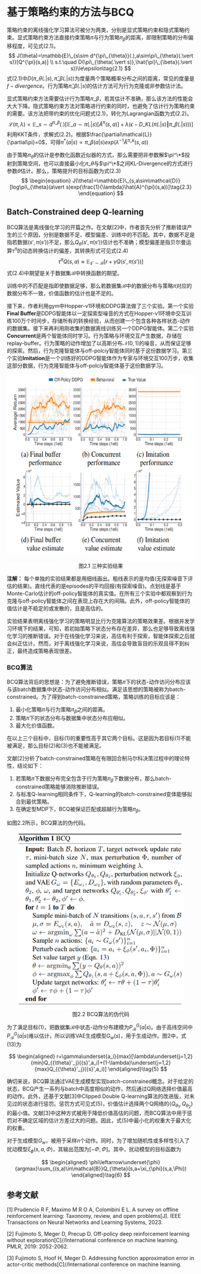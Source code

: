 # 基于策略约束的方法与BCQ

策略约束的离线强化学习算法可被分为两类，分别是显式策略约束和隐式策略约束。显式策略约束方法直接约束策略$\pi$与行为策略$\pi_{\beta}$的距离，即限制策略的分布偏移程度，可见式(2.1)。
$$
J(\theta)=\mathbb{E}\_{s\sim d^{\pi\_{\theta}}(.),a\sim\pi\_{\theta}(.\vert s)}[Q^{\pi}(s,a)] \\
s.t.\quad D(\pi\_{\theta(.\vert s)},\hat{\pi}\_{\beta}(.\vert s))\le\epsilon\tag{2.1}
$$
式(2.1)中$D(\pi\_{\theta}(.\vert s),\hat{\pi}\_{\beta}(.\vert s))$为度量两个策略概率分布之间的距离，常见的度量是$f-divergence$。行为策略$\hat{\pi}\_{\beta}(.\vert s)$的估计方法可为行为克隆或非参数估计法。

显式策略约束方法需要估计行为策略$\pi\_{\beta}$，若其估计不准确，那么该方法的性能会大大下降。隐式策略约束方法对策略进行约束的同时，也避免了估计行为策略约束的需要。该方法把带约束的优化问题式(2.1)，转化为Lagrangian函数为式(2.2)。
$$
\begin{equation}
\mathcal{L}(\pi,\lambda)=\mathbb{E}\_{s\sim d^{\pi\_{\beta}}(.)}[\mathbb{E}\_{a\sim\pi(.\vert s)}[\hat{A}^{\pi}(s,a)]+\lambda(\epsilon-D\_{KL}(\pi(.\vert s)\Vert\pi\_{\beta}(.\vert s)))]\tag{2.2}
\end{equation}
$$
利用KKT条件，求解式(2.2)。根据$\frac{\partial\mathcal{L}}{\partial\pi}=0$，可得$\pi^{*}(a\vert s)\propto\pi\_{\beta}(a\vert s)exp(\lambda^{-1}\hat{A}^{\pi\_k}(s,a))$

由于策略$\pi_{\theta}$的估计是参数化函数近似器的方式，那么需要把非参数解$\pi^\*$投射到策略空间，也可以直接最小化$\pi\_{\theta}$与$\pi^\*$之间KL-Divergence的方式进行参数$\theta$估计。那么，策略提升的目标函数为式(2.3)
$$
\begin{equation}
J(\theta)=\mathbb{E}\_{s,a\sim\mathcal{D}}[log\pi\_{\theta}(a\vert s)exp(\frac{1}{\lambda}\hat{A}^{\pi}(s,a))]\tag{2.3}
\end{equation}
$$


## Batch-Constrained deep Q-learning

BCQ算法是离线强化学习的开篇之作。在文献[2]中，作者首先分析了推断错误产生的三个原因，分别是数据不足、模型偏差、训练中的不匹配。其中，数据不足是指若数据$({s}',\pi({s}'))$不足，那么$Q_{\theta}({s}',\pi({s}'))$估计也不准确；模型偏差是指贝尔曼运算$\mathcal{\tau}^{\pi}$的动态转换估计的偏差，其转换形式可见式(2.4)
$$
\begin{equation}
\tau^{\pi}Q(s,a)\approx\mathbb{E}_{{s}'\sim\mathcal{B}}[r+\gamma Q({s}',\pi({s}'))]\tag{2.4}
\end{equation}
$$
式(2.4)中期望是关于数据集$\mathcal{B}$中转换函数的期望。

训练中的不匹配是指即使数据足够，那么若数据集$\mathcal{B}$中的数据分布与策略$\pi$对应的数据分布不一致，价值函数的估计也是不足的。

接下来，作者利用gym中Hopper-v1环境和DDPG算法做了三个实验。第一个实验**Final Buffer**是DDPG智能体以一定探索型噪音的方式在Hopper-v1环境中交互训练100万个时间步，存储所有的转换经验，从而创建一个包含各种各样状态-动作的数据集。接下来再利用刚收集的数据离线训练另一个DDPG智能体。第二个实验**Concurrent**是两个智能体同时学习。行为策略与环境交互产生数据，存储在replay-buffer。行为策略的动作增加了以高斯分布$\mathcal{N}(0,1)$的噪音，从而保证足够的探索。然后，行为克隆智能体与off-polciy智能体同时基于这份数据学习。第三个实验**Imitation**是一个训练好的DDPG智能体作为专家与环境交互100万步，收集这部分数据，行为克隆智能体与off-polciy智能体基于这份数据学习。

<div align="center">
  <img src="./img/BCQ_exp.png" width=600 height=500/>
</div>
<div align="center">
  图2.1 三种实验结果
</div>

**注解：** 每个单独的实验结果都是用细线画出。粗线表示的是均值(无探索噪音下评估的结果)。直线代表的是episodes的平均回报(有探索噪音)。点划线是基于Monte-Carlo估计的off-policy智能体的真实值。在所有三个实验中都观察到行为克隆与off-policy智能体之间在表现上存在大的间隔。此外，off-policy智能体的值估计是不稳定的或发散的，且是高估的。

实验结果表明离线强化学习的策略明显比行为克隆算法的策略效果差。根据并发学习环境下的结果，可知，若初始策略下状态分布存在差异，那么也足够导致离线强化学习的推断错误。对于在线强化学习来说，高估有利于探索，智能体探索之后就会纠正估计。然而，对于离线强化学习来说，高估会导致盲目的乐观且得不到纠正，最终造成策略表现很差。



### BCQ算法

BCQ算法背后的思想是：为了避免推断错误，策略$\pi$下的状态-动作访问分布应该与该batch数据集中状态-动作访问分布相似。满足该思想的策略被称为batch-constrained。为了得到batch-constrained策略，策略训练的目标应该是：

1. 最小化策略$\pi$与行为策略$\pi_{\beta}$之间的距离。
2. 策略$\pi$下的状态分布与数据集中状态分布应相似。
3. 最大化价值函数。

在以上三个目标中，目标(1)的重要性高于其它两个目标。这是因为若目标(1)不能被满足，那么目标(2)和(3)也不能被满足。

文献[2]分析了batch-constrained策略在有限回合制马尔科决策过程中的理论特性，结论如下：

1. 若策略$\pi$下数据分布完全包含于行为策略$\pi_{\beta}$下数据分布，那么batch-constrained策略能够消除推断错误。
2. 与标准Q-learning相同条件下，Q-learning的batch-constrained变体能够拟合到最优策略。
3. 在确定型MDP下，BCQ被保证匹配或超越行为策略$\pi_{\beta}$。

如图2.2所示，BCQ算法的伪代码。

<div align="center">
  <img src="./img/BCQ.png" width=450 />
</div>
<div align="center">
  图2.2 BCQ算法的伪代码
</div>


为了满足目标(1)，把数据集$\mathcal{B}$中状态-动作分布建模为$P^G_{\mathcal{B}}(a\vert s)$。由于高纬空间中$P^G_{\mathcal{B}}(a\vert s)$难以估计，所以训练VAE生成模型$G_w(s)$，用于生成动作。图2中，式(13)为

$$
\begin{aligned}
r+\gamma\underset{a_i}{max}[\lambda\underset{j=1,2}{min}Q_{{\theta}'_j}({s}',a_i)+(1-\lambda)\underset{j=1,2}{max}Q_{{\theta}'_j}({s}',a_i)]
\end{aligned}\tag{5}
$$

确切来说，BCQ算法通过VAE生成模型实现batch-constrained概念。对于给定的状态，BCQ产生一系列与batch中高度相似的动作，然后通过Q网络选择价值最高的动作。此外，还基于文献[3]中Clipped Double Q-learning算法的改进版，对未见过的状态进行惩罚。惩罚方式可见式(5)，价值估计选择两个Q网络的$\{Q_{\theta_1},Q_{\theta_2}\}$的最小值。文献[3]中这种方式被用于降低价值高估的问题，而BCQ算法中用于惩罚对不确定区域的估计方差过大的问题。因此，式(5)中最小化的权重大于最大化的权重。

对于生成模型$G_{w}$，被用于采样$n$个动作。同时，为了增加随机性或多样性引入了扰动模型$\xi_{\phi}(s,a,\Phi)$，其输出范围为$[-\Phi,\Phi]$。其中，扰动模型的目标函数为

$$
\begin{aligned}
\phi\leftarrow\underset{\phi}{argmax}\sum_{(s,a)\in\mathcal{B}}Q_{\theta}(s,a+\xi_{\phi}(s,a,\Phi))
\end{aligned}\tag{6}
$$


## 参考文献

[1] Prudencio R F, Maximo M R O A, Colombini E L. A survey on offline reinforcement learning: Taxonomy, review, and open problems[J]. IEEE Transactions on Neural Networks and Learning Systems, 2023.

[2] Fujimoto S, Meger D, Precup D. Off-policy deep reinforcement learning without exploration[C]//International conference on machine learning. PMLR, 2019: 2052-2062.

[3] Fujimoto S, Hoof H, Meger D. Addressing function approximation error in actor-critic methods[C]//International conference on machine learning. 